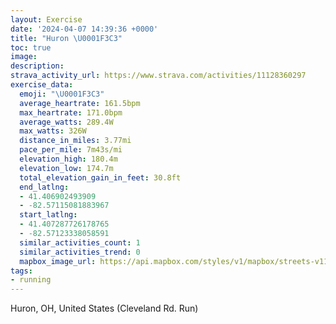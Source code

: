 ```yaml
---
layout: Exercise
date: '2024-04-07 14:39:36 +0000'
title: "Huron \U0001F3C3"
toc: true
image:
description:
strava_activity_url: https://www.strava.com/activities/11128360297
exercise_data:
  emoji: "\U0001F3C3"
  average_heartrate: 161.5bpm
  max_heartrate: 171.0bpm
  average_watts: 289.4W
  max_watts: 326W
  distance_in_miles: 3.77mi
  pace_per_mile: 7m43s/mi
  elevation_high: 180.4m
  elevation_low: 174.7m
  total_elevation_gain_in_feet: 30.8ft
  end_latlng:
  - 41.406902493909
  - -82.57115081883967
  start_latlng:
  - 41.407287726178765
  - -82.57123338058591
  similar_activities_count: 1
  similar_activities_trend: 0
  mapbox_image_url: https://api.mapbox.com/styles/v1/mapbox/streets-v11/static/path-5+787af2-1.0(wcv%7BFd%60~vNpYm%5BnAmAh%40s%40t%40m%40jCuCnYmi%40J_%40IU%3FEV_%40nAcC%60BuCd%40cAb%40w%40BSOu%40%40SPWd%40QFIBIGoBYGKI_CgC%7D%40g%40SSg%40a%40I%3FC%40GPWIyAyAi%40a%40uB_Cm%40e%40m%40u%40c%40q%40a%40y%40eEiGmBqBkByBw%40u%40uAiAu%40w%40e%40a%40_%40Yo%40YDBF%40OKl%40Z%7CCtCx%40p%40b%40XXXv%40%7C%40%7C%40%7C%40v%40dA%7C%40fAxElHb%40p%40~%40hAJNHb%40v%40%60ABJAFU%60%40Id%40GT%5Dj%40W%5Ca%40n%40gAlBCTBn%40Cd%40Kd%40Wn%40Ij%40%3FVD%5CDN%60%40j%40Pf%40%60BhB%3FHEPFBV%3FNJtCfDf%40b%40V%60%40%40LEL%5Bf%40gCrEwB%7CDg%40fAa%40r%40IHkC%60Ao%40dDOfBcE%7CHiAdBiQrRgBpBsBvBaBlB%7BEbF),pin-s-s+e5b22e(-82.57043,41.4062),pin-s-f+89ae00(-82.57017000000008,41.406099999999995)/auto/800x800?access_token=pk.eyJ1Ijoiam9zaGJlY2ttYW4iLCJhIjoiY205eWR2aDd1MWZ6djJrbXc4a3M0bWZleiJ9.XiG9OWkNcZk2QzjJbxLB4A
tags:
- running
---
```




Huron, OH, United States (Cleveland Rd. Run)
